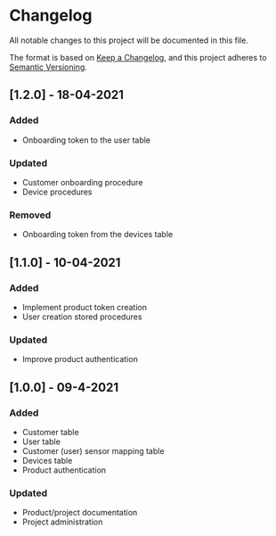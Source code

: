 # Changelog
All notable changes to this project will be documented in this file.

The format is based on [Keep a Changelog](https://keepachangelog.com/en/1.0.0/),
and this project adheres to [Semantic Versioning](https://semver.org/spec/v2.0.0.html).

## [1.2.0] - 18-04-2021
### Added
- Onboarding token to the user table

### Updated
- Customer onboarding procedure
- Device procedures

### Removed
- Onboarding token from the devices table

## [1.1.0] - 10-04-2021
### Added
- Implement product token creation
- User creation stored procedures

### Updated
- Improve product authentication

## [1.0.0] - 09-4-2021
### Added
- Customer table
- User table
- Customer (user) sensor mapping table
- Devices table
- Product authentication

### Updated
- Product/project documentation
- Project administration

